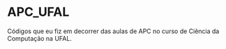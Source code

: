 # APC_UFAL
Códigos que eu fiz em decorrer das aulas de APC no curso de Ciência da Computação na UFAL.
